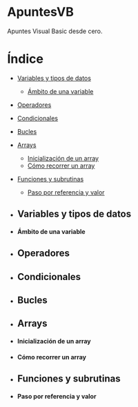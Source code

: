 # ApuntesVB
Apuntes Visual Basic desde cero.
# Índice
- [Variables y tipos de datos](#variables-y-tipos-de-datos)
  * [Ámbito de una variable](#-mbito-de-una-variable)
- [Operadores](#operadores)
- [Condicionales](#condicionales)
- [Bucles](#bucles)
- [Arrays](#arrays)
  * [Inicialización de un array](#inicializaci-n-de-un-array)
  * [Cómo recorrer un array](#c-mo-recorrer-un-array)
- [Funciones y subrutinas](#funciones-y-subrutinas)
  * [Paso por referencia y valor](#paso-por-referencia-y-valor)

- ## Variables y tipos de datos

 * #### Ámbito de una variable

- ## Operadores

- ## Condicionales

- ## Bucles

- ## Arrays

 * #### Inicialización de un array

 * #### Cómo recorrer un array

- ## Funciones y subrutinas

 * #### Paso por referencia y valor

